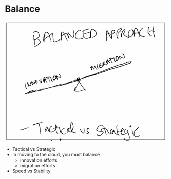 # Balance

![images/balance.png](images/balance.png)

* Tactical vs Strategic
* In moving to the cloud, you must balance
    - innovation efforts
    - migration efforts
* Speed vs Stability
